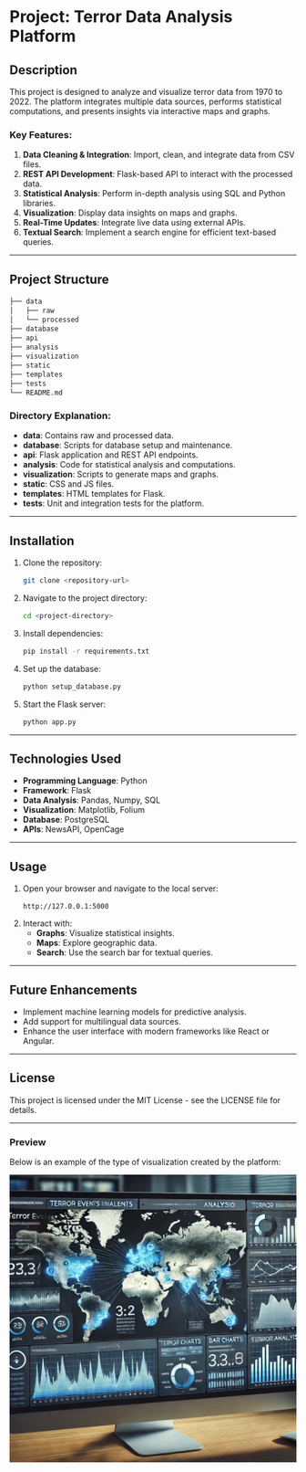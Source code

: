 # Project: Terror Data Analysis Platform

## Description
This project is designed to analyze and visualize terror data from 1970 to 2022. The platform integrates multiple data sources, performs statistical computations, and presents insights via interactive maps and graphs.

### Key Features:
1. **Data Cleaning & Integration**: Import, clean, and integrate data from CSV files.
2. **REST API Development**: Flask-based API to interact with the processed data.
3. **Statistical Analysis**: Perform in-depth analysis using SQL and Python libraries.
4. **Visualization**: Display data insights on maps and graphs.
5. **Real-Time Updates**: Integrate live data using external APIs.
6. **Textual Search**: Implement a search engine for efficient text-based queries.

---

## Project Structure
```
├── data
│   ├── raw
│   └── processed
├── database
├── api
├── analysis
├── visualization
├── static
├── templates
├── tests
└── README.md
```

### Directory Explanation:
- **data**: Contains raw and processed data.
- **database**: Scripts for database setup and maintenance.
- **api**: Flask application and REST API endpoints.
- **analysis**: Code for statistical analysis and computations.
- **visualization**: Scripts to generate maps and graphs.
- **static**: CSS and JS files.
- **templates**: HTML templates for Flask.
- **tests**: Unit and integration tests for the platform.

---

## Installation
1. Clone the repository:
   ```bash
   git clone <repository-url>
   ```
2. Navigate to the project directory:
   ```bash
   cd <project-directory>
   ```
3. Install dependencies:
   ```bash
   pip install -r requirements.txt
   ```
4. Set up the database:
   ```bash
   python setup_database.py
   ```
5. Start the Flask server:
   ```bash
   python app.py
   ```

---

## Technologies Used
- **Programming Language**: Python
- **Framework**: Flask
- **Data Analysis**: Pandas, Numpy, SQL
- **Visualization**: Matplotlib, Folium
- **Database**: PostgreSQL
- **APIs**: NewsAPI, OpenCage

---

## Usage
1. Open your browser and navigate to the local server:
   ```
   http://127.0.0.1:5000
   ```
2. Interact with:
   - **Graphs**: Visualize statistical insights.
   - **Maps**: Explore geographic data.
   - **Search**: Use the search bar for textual queries.

---

## Future Enhancements
- Implement machine learning models for predictive analysis.
- Add support for multilingual data sources.
- Enhance the user interface with modern frameworks like React or Angular.

---

## License
This project is licensed under the MIT License - see the LICENSE file for details.

---

### Preview
Below is an example of the type of visualization created by the platform:

![Example Visualization](/image.png)

